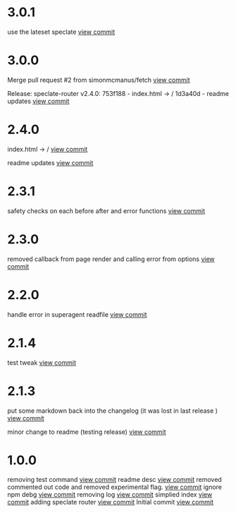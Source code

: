 

# 3.0.1

use the lateset speclate [view commit](http://github.com/$3/$4/commit/a45f742f590bc357ebb2d4c9fc6aaa54283f45ef) 

 

# 3.0.0

Merge pull request #2 from simonmcmanus/fetch [view commit](http://github.com/$3/$4/commit/2f50956d628b26ad7a72e1c2eaf28bccaff1263b) 

Release: speclate-router v2.4.0: 753f188 - index.html -> / 1d3a40d - readme updates [view commit](http://github.com/$3/$4/commit/fbc57524cee5d9e0a84d6925278004fbc83ce3cf) 

 

# 2.4.0

index.html -> / [view commit](http://github.com/$3/$4/commit/753f188307cf066d88c200eefc6d912f3cfc0411) 

readme updates [view commit](http://github.com/$3/$4/commit/1d3a40d690dc502b2a5053865791bba4b4a0179d) 

 

# 2.3.1

safety checks on each before after and error functions [view commit](http://github.com/$3/$4/commit/5808c53ac01ee23feca6abf7ed757530df1a7985) 

 

# 2.3.0

removed callback from page render and calling error from options [view commit](http://github.com/$3/$4/commit/38e6dd37298c15225f81006df0c712eef5c3f57c) 

 

# 2.2.0

handle error in superagent readfile [view commit](http://github.com/$3/$4/commit/0cbdcce23dfb9679a6bc1df1c6cbc9e90edf3a36) 

 

# 2.1.4

test tweak [view commit](http://github.com/$3/$4/commit/351129778c1ef1cbfbaa43f067bbee6c9d231aff) 

 

# 2.1.3

put some markdown back into the changelog (it was lost in last release ) [view commit](http://github.com/$3/$4/commit/c34854b19cbb76bf4c8a9bcca90723e169ea5662) 

minor change to readme (testing release) [view commit](http://github.com/$3/$4/commit/9ba8f7a17dda8fef92ce2ef61ec207b835b66082) 

 

# 1.0.0

removing test command [view commit](http://github.com/$3/$4/commit/9053eb64b3b40d1bd97cb06f1be220b136d92bfa)
readme desc [view commit](http://github.com/$3/$4/commit/11c4a567dc271a9d96d536a062e53545911bd4c5)
removed commented out code and removed experimental flag. [view commit](http://github.com/$3/$4/commit/0bb64d1e231905f01c279e18b4c48eb80e101846)
ignore npm debg [view commit](http://github.com/$3/$4/commit/2949f6273636d688229acad0af147b7c9a3e8428)
removing log [view commit](http://github.com/$3/$4/commit/4eb51642fb6435654548aeca4d83f1674d26d661)
simplied index [view commit](http://github.com/$3/$4/commit/c0cf7e96053424e0eae69ed382f2d6d2abc824d0)
adding speclate router [view commit](http://github.com/$3/$4/commit/d7408bfc2064ca82d81987b61b9a633cb4a3c1d6)
Initial commit [view commit](http://github.com/$3/$4/commit/1575bd91e00c163df737ee4849074c5ea3080127)
